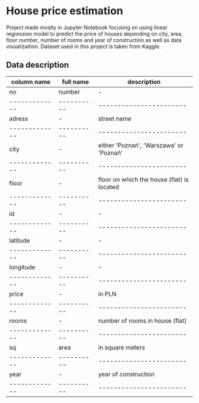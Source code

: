 # House price estimation
Project made mostly in Jupyter Notebook focusing on using linear regression model to predict the price of houses depending on city, area, floor number, number of rooms and year of construction as well as data visualizaition. Dataset used in this project is taken from Kaggle. 

## Data description
| column name | full name| description 
|-------------|----------|-----------------------
| no          | number   | - 
|-------------|----------|-----------------------
| adress      | -        | street name
|-------------|----------|-----------------------
| city        | -        | either 'Poznań', 'Warszawa' or 'Poznań'
|-------------|----------|-----------------------
| floor       | -        | floor on which the house (flat) is located
|-------------|----------|-----------------------
| id          | -        | -
|-------------|----------|-----------------------
| latitude    | -        | -
|-------------|----------|-----------------------
| longitude   | -        | -
|-------------|----------|-----------------------
| price       | -        | in PLN
|-------------|----------|-----------------------
| rooms       | -        | number of rooms in house (flat)
|-------------|----------|-----------------------
| sq          | area     | in square meters
|-------------|----------|-----------------------
| year        | -        | year of construction
|-------------|----------|-----------------------
 
